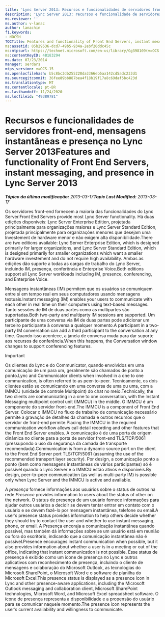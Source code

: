 ```yaml
---
title: 'Lync Server 2013: Recursos e funcionalidades de servidores front-end, mensagens instantâneas e presença'
description: 'Lync Server 2013: recursos e funcionalidade de servidores front-end, mensagens instantâneas e presença.'
ms.reviewer: ''
ms.author: v-lanac
author: lanachin
f1.keywords:
- NOCSH
TOCTitle: Features and functionality of Front End Servers, instant messaging, and presence
ms:assetid: 05b29536-dcd7-49b5-934a-2ebf20ddc45c
ms:mtpsurl: https://technet.microsoft.com/en-us/library/Gg398109(v=OCS.15)
ms:contentKeyID: 48183294
ms.date: 07/23/2014
manager: serdars
mtps_version: v=OCS.15
ms.openlocfilehash: b5c8bc3db255228da3366eb5aa142cd5adc233d1
ms.sourcegitcommit: 36fee89bb887bea4f18b19f17a8c69daf5bc423d
ms.translationtype: MT
ms.contentlocale: pt-BR
ms.lasthandoff: 11/24/2020
ms.locfileid: "49389781"
---
```

# <a name="features-and-functionality-of-front-end-servers-instant-messaging-and-presence-in-lync-server-2013"></a><span data-ttu-id="53353-103">Recursos e funcionalidades de servidores front-end, mensagens instantâneas e presença no Lync Server 2013</span><span class="sxs-lookup"><span data-stu-id="53353-103">Features and functionality of Front End Servers, instant messaging, and presence in Lync Server 2013</span></span>

<div data-xmlns="http://www.w3.org/1999/xhtml">

<div class="topic" data-xmlns="http://www.w3.org/1999/xhtml" data-msxsl="urn:schemas-microsoft-com:xslt" data-cs="https://msdn.microsoft.com/">

<div data-asp="https://msdn2.microsoft.com/asp">



</div>

<div id="mainSection">

<div id="mainBody"><span data-ttu-id="53353-104">

<span> </span></span><span class="sxs-lookup"><span data-stu-id="53353-104">

<span> </span></span></span>

<span data-ttu-id="53353-105">_**Tópico da última modificação:** 2013-03-17_</span><span class="sxs-lookup"><span data-stu-id="53353-105">_**Topic Last Modified:** 2013-03-17_</span></span>

<span data-ttu-id="53353-106">Os servidores front-end fornecem a maioria das funcionalidades do Lync Server.</span><span class="sxs-lookup"><span data-stu-id="53353-106">Front End Servers provide most Lync Server functionality.</span></span> <span data-ttu-id="53353-107">Há duas edições disponíveis: Lync Server Enterprise Edition, projetada principalmente para organizações maiores e Lync Server Standard Edition, projetada principalmente para organizações menores que desejam uma Investement de hardware menor e não exigem alta disponibilidade.</span><span class="sxs-lookup"><span data-stu-id="53353-107">There are two editions available: Lync Server Enterprise Edition, which is designed primarily for larger organizations, and Lync Server Standard Edition, which is designed primarily for smaller organizations which want a smaller hardware investement and do not require high availability.</span></span> <span data-ttu-id="53353-108">Ambas as edições dão suporte a todas as cargas de trabalho do Lync Server, incluindo IM, presença, conferência e Enterprise Voice.</span><span class="sxs-lookup"><span data-stu-id="53353-108">Both editions support all Lync Server workloads including IM, presence, conferencing, and Enterprise Voice.</span></span>

<span data-ttu-id="53353-109">Mensagens instantâneas (IM) permitem que os usuários se comuniquem entre si em tempo real em seus computadores usando mensagens textuais.</span><span class="sxs-lookup"><span data-stu-id="53353-109">Instant messaging (IM) enables your users to communicate with each other in real time on their computers using text-based messages.</span></span> <span data-ttu-id="53353-110">Tanto sessões de IM de duas partes como as multipartes são suportadas.</span><span class="sxs-lookup"><span data-stu-id="53353-110">Both two-party and multiparty IM sessions are supported.</span></span> <span data-ttu-id="53353-111">Um participante de uma conversa via IM de duas partes pode adicionar um terceiro participante à conversa a qualquer momento.</span><span class="sxs-lookup"><span data-stu-id="53353-111">A participant in a two-party IM conversation can add a third participant to the conversation at any time.</span></span> <span data-ttu-id="53353-112">Quando isso acontece, a janela de conversa muda para dar suporte aos recursos de conferência.</span><span class="sxs-lookup"><span data-stu-id="53353-112">When this happens, the Conversation window changes to support conferencing features.</span></span>

<div>


> [!IMPORTANT]
> <span data-ttu-id="53353-113">Os clientes do Lync e do Communicator, quando envolvidos em uma comunicação de um para um, geralmente são chamados de ponto a ponto.</span><span class="sxs-lookup"><span data-stu-id="53353-113">Lync and Communicator clients when involved in a one to one communication, is often referred to as peer-to-peer.</span></span> <span data-ttu-id="53353-114">Tecnicamente, os dois clientes estão se comunicando em uma conversa de uma ou uma, com a IMMCU (unidade de controle Multipoint) do chat no meio.</span><span class="sxs-lookup"><span data-stu-id="53353-114">Technically, the two clients are communicating in a one to one conversation, with the Instant Messaging multipoint control unit (IMMCU) in the middle.</span></span> <span data-ttu-id="53353-115">O IMMCU é um componente do servidor front-end.</span><span class="sxs-lookup"><span data-stu-id="53353-115">The IMMCU is a component of Front End Server.</span></span> <span data-ttu-id="53353-116">Colocar o IMMCU no fluxo de trabalho de comunicação necessário permite a gravação de detalhes da chamada e outros recursos que o servidor de front-end permite.</span><span class="sxs-lookup"><span data-stu-id="53353-116">Placing the IMMCU in the required communication workflow allows call detail recording and other features that the Front End Server enables.</span></span> <span data-ttu-id="53353-117">A comunicação é de uma porta de origem dinâmica no cliente para a porta de servidor front-end TLS/TCP/5061 (pressupondo o uso da segurança da camada de transporte recomendada).</span><span class="sxs-lookup"><span data-stu-id="53353-117">Communication is from a dynamic source port on the client to the Front End Server port TLS/TCP/5061 (assuming the use of the recommended transport layer security).</span></span> <span data-ttu-id="53353-118">Por design, a comunicação ponto a ponto (bem como mensagens instantâneas de vários participantes) só é possível quando o Lync Server e o IMMCU estão ativos e disponíveis.</span><span class="sxs-lookup"><span data-stu-id="53353-118">By design, peer-to-peer communication (as well as multi-party IM) is possible only when Lync Server and the IMMCU is active and available.</span></span>



</div>

<span data-ttu-id="53353-119">A *presença* fornece informações aos usuários sobre o status de outros na rede.</span><span class="sxs-lookup"><span data-stu-id="53353-119">*Presence* provides information to users about the status of other on the network.</span></span> <span data-ttu-id="53353-120">O status de presença de um usuário fornece informações para ajudar outros usuários a decidir se devem tentar entrar em contato com o usuário e se devem fazê-lo por mensagem instantânea, telefone ou email.</span><span class="sxs-lookup"><span data-stu-id="53353-120">A user’s presence status provides information to help others decide whether they should try to contact the user and whether to use instant messaging, phone, or email.</span></span> <span data-ttu-id="53353-121">A Presença encoraja a comunicação instantânea quando possível, mas também dá informações sobre se um usuário está em reunião ou fora do escritório, indicando que a comunicação instantânea não é possível.</span><span class="sxs-lookup"><span data-stu-id="53353-121">Presence encourages instant communication when possible, but it also provides information about whether a user is in a meeting or out of the office, indicating that instant communication is not possible.</span></span> <span data-ttu-id="53353-122">Esse status de presença é exibido como um ícone de presença no Lync e outros aplicativos com reconhecimento de presença, incluindo o cliente de mensagens e colaboração do Microsoft Outlook, as tecnologias do Microsoft SharePoint, o Microsoft Word e o software de planilha do Microsoft Excel.</span><span class="sxs-lookup"><span data-stu-id="53353-122">This presence status is displayed as a presence icon in Lync and other presence-aware applications, including the Microsoft Outlook messaging and collaboration client, Microsoft SharePoint technologies, Microsoft Word, and Microsoft Excel spreadsheet software.</span></span> <span data-ttu-id="53353-123">O ícone de presença representa a disponibilidade e a propensão do usuário para se comunicar naquele momento.</span><span class="sxs-lookup"><span data-stu-id="53353-123">The presence icon represents the user’s current availability and willingness to communicate.</span></span>

<span data-ttu-id="53353-124"></div>

<span> </span>

</div>

</div>

</span><span class="sxs-lookup"><span data-stu-id="53353-124"></div>

<span> </span>

</div>

</div>

</span></span></div>

